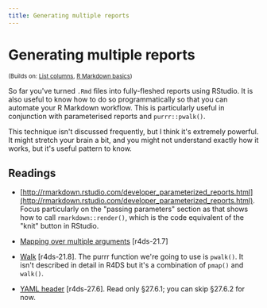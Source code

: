 ```yaml
---
title: Generating multiple reports
---
```


<!-- Generated automatically from report-generation.yml. Do not edit by hand -->

# Generating multiple reports
<small>(Builds on: [List columns](list-cols.md), [R Markdown basics](rmarkdown-basics.md))</small>

So far you've turned `.Rmd` files into fully-fleshed reports using
RStudio. It is also useful to know how to do so programmatically so that
you can automate your R Markdown workflow. This is particularly useful
in conjunction with parameterised reports and `purrr::pwalk()`.

This technique isn't discussed frequently, but I think it's extremely
powerful. It might stretch your brain a bit, and you might not understand
exactly how it works, but it's useful pattern to know.

## Readings

  * [http://rmarkdown.rstudio.com/developer_parameterized_reports.html](http://rmarkdown.rstudio.com/developer_parameterized_reports.html).
    Focus particularly on the "passing parameters" section as that shows how to
    call `rmarkdown::render()`, which is the code equivalent of the "knit"
    button in RStudio.

  * [Mapping over multiple arguments](http://r4ds.had.co.nz/iteration.html#mapping-over-multiple-arguments) [r4ds-21.7]

  * [Walk](http://r4ds.had.co.nz/iteration.html#walk) [r4ds-21.8].
    The purrr function we're going to use is `pwalk()`. It isn't described in
    detail in R4DS but it's a combination of `pmap()` and `walk()`.

  * [YAML header](http://r4ds.had.co.nz/r-markdown.html#yaml-header) [r4ds-27.6].
    Read only §27.6.1; you can skip §27.6.2 for now.



